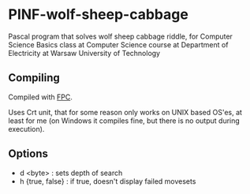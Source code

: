# PINF-wolf-sheep-cabbage
Pascal program that solves wolf sheep cabbage riddle, for Computer Science Basics class at Computer Science course at Department of Electricity at Warsaw University of Technology

## Compiling
Compiled with [FPC](https://www.freepascal.org/).

Uses Crt unit, that for some reason only works on UNIX based OS'es, at least for me (on Windows it compiles fine, but there is no output during execution).

## Options
- d \<byte\> : sets depth of search
- h {true, false} : if true, doesn't display failed movesets
